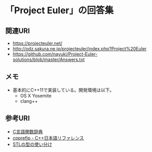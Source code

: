 # 「Project Euler」の回答集

## 関連URI

* https://projecteuler.net/
* http://odz.sakura.ne.jp/projecteuler/index.php?Project%20Euler
* https://github.com/nayuki/Project-Euler-solutions/blob/master/Answers.txt

## メモ

* 基本的にC++11で実装している。開発環境は以下。
  * OS X Yosemite
  * clang++

## 参考URI

* [C言語関数辞典](http://www.c-tipsref.com/)
* [cpprefjp - C++日本語リファレンス](http://cpprefjp.github.io/)
* [STLの型の使い分け](http://qiita.com/h_hiro_/items/a83a8fd2391d4a3f0e1c)
